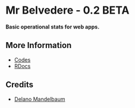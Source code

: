 # Mr Belvedere - 0.2 BETA

**Basic operational stats for web apps.**


## More Information

* [Codes](http://github.com/delano/mrbelvedere)
* [RDocs](http://delano.github.com/mrbelvedere)


## Credits

* [Delano Mandelbaum](http://delanotes.com)



